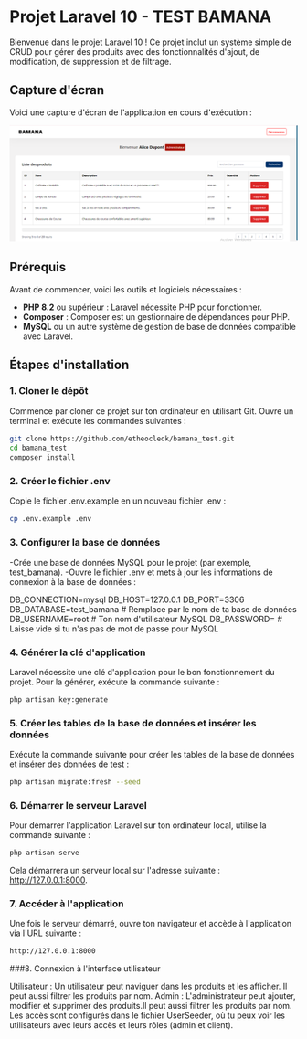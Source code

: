 # Projet Laravel 10 - TEST BAMANA

Bienvenue dans le projet Laravel 10 ! Ce projet inclut un système simple de CRUD pour gérer des produits avec des fonctionnalités d'ajout, de modification, de suppression et de filtrage.

## Capture d'écran

Voici une capture d'écran de l'application en cours d'exécution :

![Capture d'écran du projet](public/assets/images/screenshot.png)

## Prérequis

Avant de commencer, voici les outils et logiciels nécessaires :

- **PHP 8.2** ou supérieur : Laravel nécessite PHP pour fonctionner.
- **Composer** : Composer est un gestionnaire de dépendances pour PHP.
- **MySQL** ou un autre système de gestion de base de données compatible avec Laravel.

## Étapes d'installation

### 1. Cloner le dépôt

Commence par cloner ce projet sur ton ordinateur en utilisant Git. Ouvre un terminal et exécute les commandes suivantes :

```bash
git clone https://github.com/etheocledk/bamana_test.git
cd bamana_test
composer install
```
### 2. Créer le fichier .env

Copie le fichier .env.example en un nouveau fichier .env :

```bash
cp .env.example .env
```

### 3. Configurer la base de données

-Crée une base de données MySQL pour le projet (par exemple, test_bamana).
-Ouvre le fichier .env et mets à jour les informations de connexion à la base de données :

DB_CONNECTION=mysql
DB_HOST=127.0.0.1
DB_PORT=3306
DB_DATABASE=test_bamana  # Remplace par le nom de ta base de données
DB_USERNAME=root  # Ton nom d'utilisateur MySQL
DB_PASSWORD=        # Laisse vide si tu n'as pas de mot de passe pour MySQL

### 4. Générer la clé d'application

Laravel nécessite une clé d'application pour le bon fonctionnement du projet. Pour la générer, exécute la commande suivante :

```bash
php artisan key:generate
```

### 5. Créer les tables de la base de données et insérer les données

Exécute la commande suivante pour créer les tables de la base de données et insérer des données de test :

```bash
php artisan migrate:fresh --seed
```

### 6. Démarrer le serveur Laravel

Pour démarrer l'application Laravel sur ton ordinateur local, utilise la commande suivante :

```bash
php artisan serve
```
Cela démarrera un serveur local sur l'adresse suivante : http://127.0.0.1:8000.

### 7. Accéder à l'application

Une fois le serveur démarré, ouvre ton navigateur et accède à l'application via l'URL suivante :
```bash
http://127.0.0.1:8000
```

###8. Connexion à l'interface utilisateur

Utilisateur : Un utilisateur peut naviguer dans les produits et les afficher. Il peut aussi filtrer les produits par nom.
Admin : L'administrateur peut ajouter, modifier et supprimer des produits.Il peut aussi filtrer les produits par nom.
Les accès sont configurés dans le fichier UserSeeder, où tu peux voir les utilisateurs avec leurs accès et leurs rôles (admin et client).
